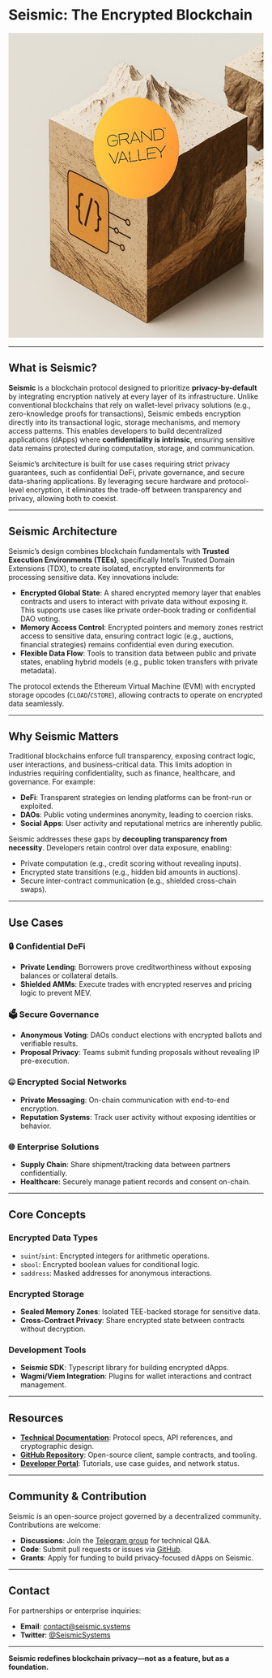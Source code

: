# Seismic: The Encrypted Blockchain  

<p align="center">
  <img src="resources/image.png" width="600" height="600">
</p>

---

## What is Seismic?  

**Seismic** is a blockchain protocol designed to prioritize **privacy-by-default** by integrating encryption natively at every layer of its infrastructure. Unlike conventional blockchains that rely on wallet-level privacy solutions (e.g., zero-knowledge proofs for transactions), Seismic embeds encryption directly into its transactional logic, storage mechanisms, and memory access patterns. This enables developers to build decentralized applications (dApps) where **confidentiality is intrinsic**, ensuring sensitive data remains protected during computation, storage, and communication.  

Seismic’s architecture is built for use cases requiring strict privacy guarantees, such as confidential DeFi, private governance, and secure data-sharing applications. By leveraging secure hardware and protocol-level encryption, it eliminates the trade-off between transparency and privacy, allowing both to coexist.  

---

## Seismic Architecture  

Seismic’s design combines blockchain fundamentals with **Trusted Execution Environments (TEEs)**, specifically Intel’s Trusted Domain Extensions (TDX), to create isolated, encrypted environments for processing sensitive data. Key innovations include:  

- **Encrypted Global State**: A shared encrypted memory layer that enables contracts and users to interact with private data without exposing it. This supports use cases like private order-book trading or confidential DAO voting.  
- **Memory Access Control**: Encrypted pointers and memory zones restrict access to sensitive data, ensuring contract logic (e.g., auctions, financial strategies) remains confidential even during execution.  
- **Flexible Data Flow**: Tools to transition data between public and private states, enabling hybrid models (e.g., public token transfers with private metadata).  

The protocol extends the Ethereum Virtual Machine (EVM) with encrypted storage opcodes (`CLOAD`/`CSTORE`), allowing contracts to operate on encrypted data seamlessly.  

---

## Why Seismic Matters  

Traditional blockchains enforce full transparency, exposing contract logic, user interactions, and business-critical data. This limits adoption in industries requiring confidentiality, such as finance, healthcare, and governance. For example:  
- **DeFi**: Transparent strategies on lending platforms can be front-run or exploited.  
- **DAOs**: Public voting undermines anonymity, leading to coercion risks.  
- **Social Apps**: User activity and reputational metrics are inherently public.  

Seismic addresses these gaps by **decoupling transparency from necessity**. Developers retain control over data exposure, enabling:  
- Private computation (e.g., credit scoring without revealing inputs).  
- Encrypted state transitions (e.g., hidden bid amounts in auctions).  
- Secure inter-contract communication (e.g., shielded cross-chain swaps).  

---

## Use Cases  

### 🔒 Confidential DeFi  
- **Private Lending**: Borrowers prove creditworthiness without exposing balances or collateral details.  
- **Shielded AMMs**: Execute trades with encrypted reserves and pricing logic to prevent MEV.  

### 🗳️ Secure Governance  
- **Anonymous Voting**: DAOs conduct elections with encrypted ballots and verifiable results.  
- **Proposal Privacy**: Teams submit funding proposals without revealing IP pre-execution.  

### 🤐 Encrypted Social Networks  
- **Private Messaging**: On-chain communication with end-to-end encryption.  
- **Reputation Systems**: Track user activity without exposing identities or behavior.  

### 🌐 Enterprise Solutions  
- **Supply Chain**: Share shipment/tracking data between partners confidentially.  
- **Healthcare**: Securely manage patient records and consent on-chain.  

---

## Core Concepts  

### Encrypted Data Types  
- `suint`/`sint`: Encrypted integers for arithmetic operations.  
- `sbool`: Encrypted boolean values for conditional logic.  
- `saddress`: Masked addresses for anonymous interactions.  

### Encrypted Storage  
- **Sealed Memory Zones**: Isolated TEE-backed storage for sensitive data.  
- **Cross-Contract Privacy**: Share encrypted state between contracts without decryption.  

### Development Tools  
- **Seismic SDK**: Typescript library for building encrypted dApps.  
- **Wagmi/Viem Integration**: Plugins for wallet interactions and contract management.  

---

## Resources  
- **[Technical Documentation](https://docs.seismic.systems)**: Protocol specs, API references, and cryptographic design.  
- **[GitHub Repository](https://github.com/SeismicSystems)**: Open-source client, sample contracts, and tooling.  
- **[Developer Portal](https://developer.seismic.com)**: Tutorials, use case guides, and network status.  

---

## Community & Contribution  
Seismic is an open-source project governed by a decentralized community. Contributions are welcome:  
- **Discussions**: Join the [Telegram group](https://t.me/seismicMatt) for technical Q&A.  
- **Code**: Submit pull requests or issues via [GitHub](https://github.com/SeismicSystems).  
- **Grants**: Apply for funding to build privacy-focused dApps on Seismic.  

---

## Contact  
For partnerships or enterprise inquiries:  
- **Email**: [contact@seismic.systems](mailto:contact@seismic.systems)  
- **Twitter**: [@SeismicSystems](https://twitter.com/SeismicSystems)  

---

**Seismic redefines blockchain privacy—not as a feature, but as a foundation.** 